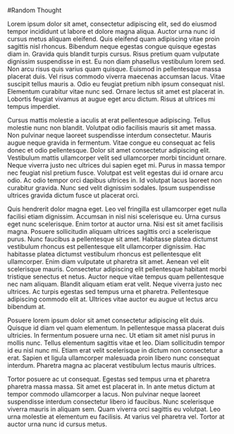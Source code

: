#Random Thought


Lorem ipsum dolor sit amet, consectetur adipiscing elit, sed do eiusmod tempor incididunt ut labore et dolore magna aliqua. Auctor urna nunc id cursus metus aliquam eleifend. Quis eleifend quam adipiscing vitae proin sagittis nisl rhoncus. Bibendum neque egestas congue quisque egestas diam in. Gravida quis blandit turpis cursus. Risus pretium quam vulputate dignissim suspendisse in est. Eu non diam phasellus vestibulum lorem sed. Non arcu risus quis varius quam quisque. Euismod in pellentesque massa placerat duis. Vel risus commodo viverra maecenas accumsan lacus. Vitae suscipit tellus mauris a. Odio eu feugiat pretium nibh ipsum consequat nisl. Elementum curabitur vitae nunc sed. Ornare lectus sit amet est placerat in. Lobortis feugiat vivamus at augue eget arcu dictum. Risus at ultrices mi tempus imperdiet.


Cursus mattis molestie a iaculis at erat pellentesque adipiscing. Tellus molestie nunc non blandit. Volutpat odio facilisis mauris sit amet massa. Non pulvinar neque laoreet suspendisse interdum consectetur. Mauris augue neque gravida in fermentum. Vitae congue eu consequat ac felis donec et odio pellentesque. Dolor sit amet consectetur adipiscing elit. Vestibulum mattis ullamcorper velit sed ullamcorper morbi tincidunt ornare. Neque viverra justo nec ultrices dui sapien eget mi. Purus in massa tempor nec feugiat nisl pretium fusce. Volutpat est velit egestas dui id ornare arcu odio. Ac odio tempor orci dapibus ultrices in. Id volutpat lacus laoreet non curabitur gravida. Nunc sed velit dignissim sodales. Ipsum suspendisse ultrices gravida dictum fusce ut placerat orci.


Quis hendrerit dolor magna eget. Leo vel fringilla est ullamcorper eget nulla facilisi etiam dignissim. Accumsan in nisl nisi scelerisque eu. Urna cursus eget nunc scelerisque. Enim tortor at auctor urna. Nisi est sit amet facilisis magna. Posuere sollicitudin aliquam ultrices sagittis orci a scelerisque purus. Nunc faucibus a pellentesque sit amet. Habitasse platea dictumst vestibulum rhoncus est pellentesque elit ullamcorper dignissim. Hac habitasse platea dictumst vestibulum rhoncus est pellentesque elit ullamcorper. Enim diam vulputate ut pharetra sit amet. Aenean vel elit scelerisque mauris. Consectetur adipiscing elit pellentesque habitant morbi tristique senectus et netus. Auctor neque vitae tempus quam pellentesque nec nam aliquam. Blandit aliquam etiam erat velit. Neque viverra justo nec ultrices. Ac turpis egestas sed tempus urna et pharetra. Pellentesque adipiscing commodo elit at. Ultrices vitae auctor eu augue ut lectus arcu bibendum at.


Posuere lorem ipsum dolor sit amet consectetur adipiscing elit duis. Quisque id diam vel quam elementum. In pellentesque massa placerat duis ultricies. In fermentum posuere urna nec. Ut etiam sit amet nisl purus in mollis nunc. Tellus elementum sagittis vitae et leo. Diam sollicitudin tempor id eu nisl nunc mi. Etiam erat velit scelerisque in dictum non consectetur a erat. Sapien et ligula ullamcorper malesuada proin libero nunc consequat interdum. Pharetra magna ac placerat vestibulum lectus mauris ultrices.


Tortor posuere ac ut consequat. Egestas sed tempus urna et pharetra pharetra massa massa. Sit amet est placerat in. In ante metus dictum at tempor commodo ullamcorper a lacus. Non pulvinar neque laoreet suspendisse interdum consectetur libero id faucibus. Nunc scelerisque viverra mauris in aliquam sem. Quam viverra orci sagittis eu volutpat. Leo urna molestie at elementum eu facilisis. At varius vel pharetra vel. Tortor at auctor urna nunc id cursus metus.